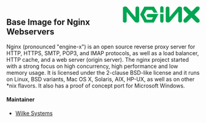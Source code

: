 <img align="right" src="https://github.com/wilkesystems/docker-nginx/raw/master/docs/logo.png" height="43" width="200">

## Base Image for Nginx Webservers

Nginx (pronounced "engine-x") is an open source reverse proxy server for HTTP, HTTPS, SMTP, POP3, and IMAP protocols, as well as
a load balancer, HTTP cache, and a web server (origin server). The nginx project started with a strong focus on high concurrency, 
high performance and low memory usage. It is licensed under the 2-clause BSD-like license and it runs on Linux, BSD variants, 
Mac OS X, Solaris, AIX, HP-UX, as well as on other *nix flavors. It also has a proof of concept port for Microsoft Windows.

#### Maintainer

 - [Wilke Systems](https://wilke.systems)